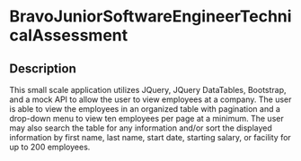 # BravoJuniorSoftwareEngineerTechnicalAssessment

## Description
This small scale application utilizes JQuery, JQuery DataTables, Bootstrap, and a mock API to allow the user to view employees at a company.  The user is able to view the employees in an organized table with pagination and a drop-down menu to view ten employees per page at a minimum.  The user may also search the table for any information and/or sort the displayed information by first name, last name, start date, starting salary, or facility for up to 200 employees.
